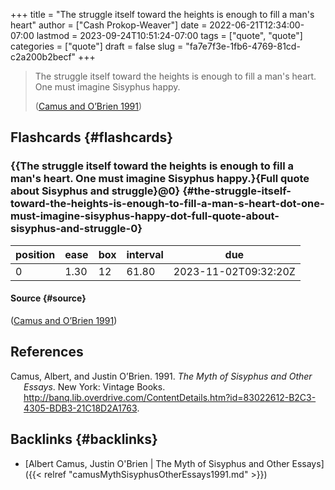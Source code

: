 +++
title = "The struggle itself toward the heights is enough to fill a man's heart"
author = ["Cash Prokop-Weaver"]
date = 2022-06-21T12:34:00-07:00
lastmod = 2023-09-24T10:51:24-07:00
tags = ["quote", "quote"]
categories = ["quote"]
draft = false
slug = "fa7e7f3e-1fb6-4769-81cd-c2a200b2becf"
+++

> The struggle itself toward the heights is enough to fill a man's heart. One must imagine Sisyphus happy.
>
> (<a href="#citeproc_bib_item_1">Camus and O’Brien 1991</a>)


## Flashcards {#flashcards}


### {{The struggle itself toward the heights is enough to fill a man's heart. One must imagine Sisyphus happy.}{Full quote about Sisyphus and struggle}@0} {#the-struggle-itself-toward-the-heights-is-enough-to-fill-a-man-s-heart-dot-one-must-imagine-sisyphus-happy-dot-full-quote-about-sisyphus-and-struggle-0}

| position | ease | box | interval | due                  |
|----------|------|-----|----------|----------------------|
| 0        | 1.30 | 12  | 61.80    | 2023-11-02T09:32:20Z |


#### Source {#source}

(<a href="#citeproc_bib_item_1">Camus and O’Brien 1991</a>)

## References

<style>.csl-entry{text-indent: -1.5em; margin-left: 1.5em;}</style><div class="csl-bib-body">
  <div class="csl-entry"><a id="citeproc_bib_item_1"></a>Camus, Albert, and Justin O’Brien. 1991. <i>The Myth of Sisyphus and Other Essays</i>. New York: Vintage Books. <a href="http://banq.lib.overdrive.com/ContentDetails.htm?id=83022612-B2C3-4305-BDB3-21C18D2A1763">http://banq.lib.overdrive.com/ContentDetails.htm?id=83022612-B2C3-4305-BDB3-21C18D2A1763</a>.</div>
</div>


## Backlinks {#backlinks}

-   [Albert Camus, Justin O'Brien | The Myth of Sisyphus and Other Essays]({{< relref "camusMythSisyphusOtherEssays1991.md" >}})
